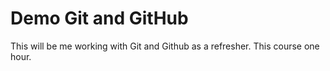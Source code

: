 # Demo Git and GitHub 

This will be me working with Git and Github as a refresher.  This course one hour.  
